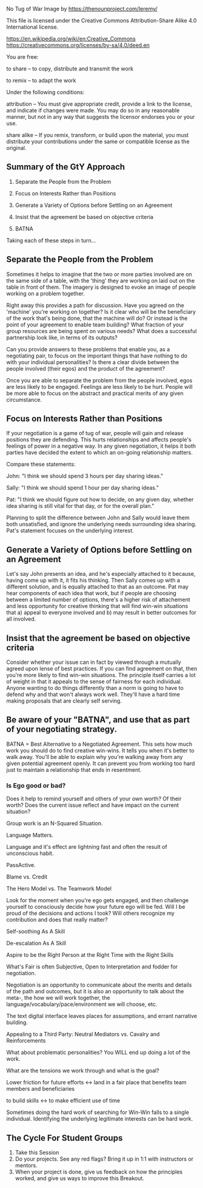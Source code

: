 No Tug of War Image by https://thenounproject.com/leremy/

This file is licensed under the Creative Commons Attribution-Share Alike 4.0 International license.	

https://en.wikipedia.org/wiki/en:Creative_Commons
https://creativecommons.org/licenses/by-sa/4.0/deed.en

You are free:

to share – to copy, distribute and transmit the work

to remix – to adapt the work

Under the following conditions:

attribution – You must give appropriate credit, provide a link to the license, and indicate if changes were 
made. You may do so in any reasonable manner, but not in any way that suggests the licensor endorses you or 
your use.

share alike – If you remix, transform, or build upon the material, you must distribute your contributions 
under the same or compatible license as the original.


## Summary of the GtY Approach

1) Separate the People from the Problem

2) Focus on Interests Rather than Positions

3) Generate a Variety of Options before Settling on an Agreement

4) Insist that the agreement be based on objective criteria

5) BATNA

Taking each of these steps in turn...

## Separate the People from the Problem

Sometimes it helps to imagine that the two or more parties involved are on the same side of a table, with 
the 'thing' they are working on laid out on the table in front of them. The imagery is designed to evoke an 
image of people working on a problem together.

Right away this provides a path for discussion. Have you agreed on the 'machine' you're working on 
together? Is it clear who will be the beneficiary of the work that's being done, that the machine will do? 
Or instead is the point of your agreement to enable team building? What fraction of your group resources 
are being spent on various needs? What does a successful partnership look like, in terms of its outputs?

Can you provide answers to these problems that enable you, as a negotiating pair, to focus on the important 
things that have nothing to do with your individual personalities? Is there a clear divide between the 
people involved (their egos) and the product of the agreement?

Once you are able to separate the problem from the people involved, egos are less likely to be engaged. 
Feelings are less likely to be hurt. People will be more able to focus on the abstract and practical merits 
of any given circumstance.

## Focus on Interests Rather than Positions

If your negotiation is a game of tug of war, people will gain and release positions they are defending. 
This hurts relationships and affects people's feelings of power in a negative way. In any given 
negotiation, it helps it both parties have decided the extent to which an on-going relationship matters.

Compare these statements:

John: "I think we should spend 3 hours per day sharing ideas."

Sally: "I think we should spend 1 hour per day sharing ideas."

Pat: "I think we should figure out how to decide, on any given day, whether idea sharing is still vital for 
that day, or for the overall plan."

Planning to split the difference between John and Sally would leave them both unsatisfied, and ignore the 
underlying needs surrounding idea sharing. Pat's statement focuses on the underlying interest.


## Generate a Variety of Options before Settling on an Agreement

Let's say John presents an idea, and he's especially attached to it because, having come up with it, it 
fits his thinking. Then Sally comes up with a different solution, and is equally attached to that as an 
outcome. Pat may hear components of each idea that work, but if people are choosing between a limited 
number of options, there's a higher risk of attachement and less opportunity for creative thinking that 
will find win-win situations that a) appeal to everyone involved and b) may result in better outcomes for 
all involved.

## Insist that the agreement be based on objective criteria

Consider whether your issue can in fact by viewed through a mutually agreed upon lense of best practices. 
If you can find agreement on that, then you're more likely to find win-win situations. The principle itself 
carries a lot of weight in that it appeals to the sense of fairness for each individual. Anyone wanting to 
do things differently than a norm is going to have to defend why and that won't always work well. They'll 
have a hard time making proposals that are clearly self serving.

## Be aware of your "BATNA", and use that as part of your negotiating strategy.

BATNA = Best Alternative to a Negotiated Agreement. This sets how much work you should do to find creative 
win-wins. It tells you when it's better to walk away. You'll be able to explain why you're walking away 
from any given potential agreement openly. It can prevent you from working too hard just to maintain a 
relationship that ends in resentment.



### Is Ego good or bad?

Does it help to remind yourself and others of your own worth? Of their worth? Does the current issue 
reflect and have impact on the current situation?

Group work is an N-Squared Situation.

Language Matters.

Language and it's effect are lightning fast and often the result of unconscious habit.

PassActive.

Blame vs. Credit

The Hero Model vs. The Teamwork Model

Look for the moment when you're ego gets engaged, and then challenge yourself to consciously decide how 
your future ego will be fed. Will I be proud of the decisions and actions I took? Will others recognize my 
contribution and does that really matter?

Self-soothing As A Skill

De-escalation As A Skill

Aspire to be the Right Person at the Right Time with the Right Skills

What's Fair is often Subjective, Open to Interpretation and fodder for negotiation.

Negotiation is an opportunity to communicate about the merits and details of the path and outcomes, but it 
is also an opportunity to talk about the meta-, the how we will work together, the 
language/vocabulary/pace/environment we will choose, etc.

The text digital interface leaves places for assumptions, and errant narrative building.

Appealing to a Third Party: Neutral Mediators vs. Cavalry and Reinforcements

What about problematic personalities? You WILL end up doing a lot of the work.

What are the tensions we work through and what is the goal?

Lower friction for future efforts <-> land in a fair place that benefits team members and beneficiaries

to build skills <-> to make efficient use of time

Sometimes doing the hard work of searching for Win-Win falls to a single individual. Identifying the 
underlying legitimate interests can be hard work.


## The Cycle For Student Groups

1. Take this Session
2. Do your projects. See any red flags? Bring it up in 1:1 with instructors or mentors.
3. When your project is done, give us feedback on how the principles worked, and give us ways to improve 
this Breakout.

